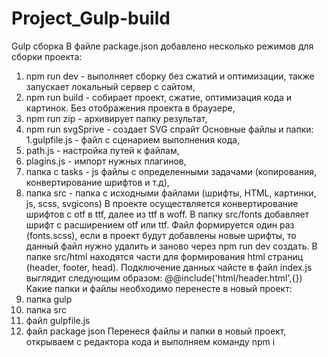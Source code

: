 # Project_Gulp-build
Gulp сборка
В файле package.json добавлено несколько режимов для сборки проекта:
1. npm run dev - выполняет сборку без сжатий и оптимизации, также запускает локальный сервер с сайтом,
2. npm run build - собирает проект, сжатие, оптимизация кода и картинок. Без отображения проекта в браузере,
3. npm run zip - архивирует папку результат,
4. npm run svgSprive - создает SVG спрайт
Основные файлы и папки:
1.gulpfile.js - файл с сценарием выполнения кода,
2. path.js - настройка путей к файлам,
3. plagins.js - импорт нужных плагинов,
4. папка с tasks - js файлы с определенными задачами (копирования, конвертирование шрифтов и т.д),
5. папка src - папка с исходными файлами (шрифты, HTML, картинки, js, scss, svgicons)
В проекте осуществляется конвертирование шрифтов с otf в ttf, далее из ttf в woff.
В папку src/fonts добавляет шрифт с расширением otf или ttf.
Файл формируется один раз (fonts.scss), если в проект будут добавлены новые шрифты, то данный файл нужно удалить и заново
через npm run dev создать.
В папке src/html находятся части для формирования html страниц (header, footer, head).
Подключение данных чайсте в файл index.js выглядит следующим образом:
 @@include('html/header.html',{})
Какие папки и файлы необходимо перенесте в новый проект:
1. папка gulp
2. папка src
3. файл gulpfile.js
4. файл package json
Перенеся файлы и папки в новый проект, открываем с редактора кода и выполняем команду npm i
